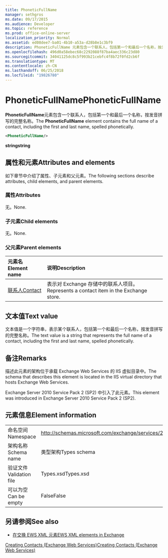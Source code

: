 ```yaml
---
title: PhoneticFullName
manager: sethgros
ms.date: 09/17/2015
ms.audience: Developer
ms.topic: reference
ms.prod: office-online-server
localization_priority: Normal
ms.assetid: ed08dee7-ba01-4b10-a53a-d28b8e1c3bf9
description: PhoneticFullName 元素包含一个联系人，包括第一个和最后一个名称，按发音拼写的完整名称。
ms.openlocfilehash: 496d0a58ebec68c2292088f87ba4aec336c23d80
ms.sourcegitcommit: 34041125dc8c5f993b21cebfc4f8b72f0fd2cb6f
ms.translationtype: MT
ms.contentlocale: zh-CN
ms.lasthandoff: 06/25/2018
ms.locfileid: "19826780"
---
```

# <a name="phoneticfullname"></a><span data-ttu-id="bd554-103">PhoneticFullName</span><span class="sxs-lookup"><span data-stu-id="bd554-103">PhoneticFullName</span></span>

<span data-ttu-id="bd554-104">**PhoneticFullName**元素包含一个联系人，包括第一个和最后一个名称，按发音拼写的完整名称。</span><span class="sxs-lookup"><span data-stu-id="bd554-104">The **PhoneticFullName** element contains the full name of a contact, including the first and last name, spelled phonetically.</span></span> 
  
```XML
<PhoneticFullName/>
```

 <span data-ttu-id="bd554-105">**string**</span><span class="sxs-lookup"><span data-stu-id="bd554-105">**string**</span></span>
## <a name="attributes-and-elements"></a><span data-ttu-id="bd554-106">属性和元素</span><span class="sxs-lookup"><span data-stu-id="bd554-106">Attributes and elements</span></span>

<span data-ttu-id="bd554-107">如下章节中介绍了属性、子元素和父元素。</span><span class="sxs-lookup"><span data-stu-id="bd554-107">The following sections describe attributes, child elements, and parent elements.</span></span>
  
### <a name="attributes"></a><span data-ttu-id="bd554-108">属性</span><span class="sxs-lookup"><span data-stu-id="bd554-108">Attributes</span></span>

<span data-ttu-id="bd554-109">无。</span><span class="sxs-lookup"><span data-stu-id="bd554-109">None.</span></span>
  
### <a name="child-elements"></a><span data-ttu-id="bd554-110">子元素</span><span class="sxs-lookup"><span data-stu-id="bd554-110">Child elements</span></span>

<span data-ttu-id="bd554-111">无。</span><span class="sxs-lookup"><span data-stu-id="bd554-111">None.</span></span>
  
### <a name="parent-elements"></a><span data-ttu-id="bd554-112">父元素</span><span class="sxs-lookup"><span data-stu-id="bd554-112">Parent elements</span></span>

|<span data-ttu-id="bd554-113">**元素名**</span><span class="sxs-lookup"><span data-stu-id="bd554-113">**Element name**</span></span>|<span data-ttu-id="bd554-114">**说明**</span><span class="sxs-lookup"><span data-stu-id="bd554-114">**Description**</span></span>|
|:-----|:-----|
|[<span data-ttu-id="bd554-115">联系人</span><span class="sxs-lookup"><span data-stu-id="bd554-115">Contact</span></span>](contact.md) <br/> |<span data-ttu-id="bd554-116">表示对 Exchange 存储中的联系人项目。</span><span class="sxs-lookup"><span data-stu-id="bd554-116">Represents a contact item in the Exchange store.</span></span>  <br/> |
   
## <a name="text-value"></a><span data-ttu-id="bd554-117">文本值</span><span class="sxs-lookup"><span data-stu-id="bd554-117">Text value</span></span>

<span data-ttu-id="bd554-118">文本值是一个字符串，表示某个联系人，包括第一个和最后一个名称，按发音拼写的完整名称。</span><span class="sxs-lookup"><span data-stu-id="bd554-118">The text value is a string that represents the full name of a contact, including the first and last name, spelled phonetically.</span></span>
  
## <a name="remarks"></a><span data-ttu-id="bd554-119">备注</span><span class="sxs-lookup"><span data-stu-id="bd554-119">Remarks</span></span>

<span data-ttu-id="bd554-120">描述此元素的架构位于承载 Exchange Web Services 的 IIS 虚拟目录中。</span><span class="sxs-lookup"><span data-stu-id="bd554-120">The schema that describes this element is located in the IIS virtual directory that hosts Exchange Web Services.</span></span>
  
<span data-ttu-id="bd554-121">Exchange Server 2010 Service Pack 2 (SP2) 中引入了此元素。</span><span class="sxs-lookup"><span data-stu-id="bd554-121">This element was introduced in Exchange Server 2010 Service Pack 2 (SP2).</span></span>
  
## <a name="element-information"></a><span data-ttu-id="bd554-122">元素信息</span><span class="sxs-lookup"><span data-stu-id="bd554-122">Element information</span></span>

|||
|:-----|:-----|
|<span data-ttu-id="bd554-123">命名空间</span><span class="sxs-lookup"><span data-stu-id="bd554-123">Namespace</span></span>  <br/> |http://schemas.microsoft.com/exchange/services/2006/types  <br/> |
|<span data-ttu-id="bd554-124">架构名称</span><span class="sxs-lookup"><span data-stu-id="bd554-124">Schema name</span></span>  <br/> |<span data-ttu-id="bd554-125">类型架构</span><span class="sxs-lookup"><span data-stu-id="bd554-125">Types schema</span></span>  <br/> |
|<span data-ttu-id="bd554-126">验证文件</span><span class="sxs-lookup"><span data-stu-id="bd554-126">Validation file</span></span>  <br/> |<span data-ttu-id="bd554-127">Types.xsd</span><span class="sxs-lookup"><span data-stu-id="bd554-127">Types.xsd</span></span>  <br/> |
|<span data-ttu-id="bd554-128">可以为空</span><span class="sxs-lookup"><span data-stu-id="bd554-128">Can be empty</span></span>  <br/> |<span data-ttu-id="bd554-129">False</span><span class="sxs-lookup"><span data-stu-id="bd554-129">False</span></span>  <br/> |
   
## <a name="see-also"></a><span data-ttu-id="bd554-130">另请参阅</span><span class="sxs-lookup"><span data-stu-id="bd554-130">See also</span></span>



- [<span data-ttu-id="bd554-131">在交换 EWS XML 元素</span><span class="sxs-lookup"><span data-stu-id="bd554-131">EWS XML elements in Exchange</span></span>](ews-xml-elements-in-exchange.md)


[<span data-ttu-id="bd554-132">Creating Contacts (Exchange Web Services)</span><span class="sxs-lookup"><span data-stu-id="bd554-132">Creating Contacts (Exchange Web Services)</span></span>](http://msdn.microsoft.com/library/4845917e-70d1-481c-bbd7-011ec6571789%28Office.15%29.aspx)

